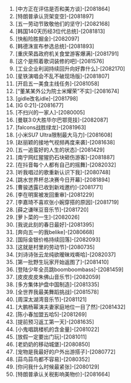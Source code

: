 
1. [中方正在评估是否和美方谈]-[2081864]
1. [特朗普承认货架变空]-[2081897]
1. [五一劳动节致敬他们的坚守]-[2082168]
1. [韩国140天历经3位代总统]-[2081813]
1. [快船险胜掘金]-[2082097]
1. [韩德洙宣布参选总统]-[2081893]
1. [重庆荣昌政府机关食堂游客爆满]-[2081791]
1. [这个是照着歌词装修的吧]-[2081576]
1. [工业企业利润持续回升向好靠什么]-[2082170]
1. [星铁演唱会不乱不破现场版]-[2081807]
1. [开启五一美食主线任务]-[2081058]
1. [“董某某外公为院士米耀荣”不实]-[2081674]
1. [gidle改名idle]-[2081798]
1. [IG 0:21]-[2081677]
1. [不扫兴的一家人]-[2080005]
1. [曼联3:0大胜毕尔巴鄂竞技]-[2082087]
1. [falcons战胜绿龙]-[2081963]
1. [小米SU7 Ultra限制最大马力]-[2081608]
1. [赵丽颖的接地气视频再度来袭]-[2081638]
1. [五一追蛮好的人生的状态]-[2081429]
1. [南宁网红猩猩扔石块砸伤游客]-[2081887]
1. [在抖音每个人都有自己的摇舞]-[2082032]
1. [听我唱过的歌重新认识下我]-[2080748]
1. [跳水世界杯总决赛今日开幕]-[2081894]
1. [曹骏透露已收到新戏邀约]-[2081771]
1. [李在明案被发回重审]-[2081229]
1. [李嘉琦不喜欢张小婉穿搭的原因]-[2081719]
1. [薛之谦咪豆音乐节]-[2081720]
1. [萝卜菜的一生]-[2082026]
1. [我说此刻的春日最好]-[2081395]
1. [奔向五一的我belike]-[2080668]
1. [国际金银价格持续回落]-[2082093]
1. [这就是村里的劳动节]-[2080735]
1. [刘诗诗张云龙纯欲暧昧戏嘶哈]-[2082037]
1. [第一批野生玩家开始返图了]-[2081410]
1. [登陆少年全员跳boomboombass]-[2081459]
1. [皮皮皮皮朱佛山音乐节]-[2082059]
1. [多方集体护盘中国制造]-[2081335]
1. [全世界我最美舞蹈挑战]-[2081578]
1. [周深太湖湾音乐节]-[2081121]
1. [大鹏杨幂演夫妻家庭地位一目了然]-[2081432]
1. [陈小春加盟五哈5]-[2081269]
1. [提前预习返工第一天]-[2081635]
1. [小鬼唱跳楼机的含金量]-[2081022]
1. [放假一定要出门玩]-[2081011]
1. [老奶奶的移动城堡]-[2080850]
1. [宠物是我最好的户外出游搭子]-[2080772]
1. [蒜鸟蒜鸟都不容易]-[2080352]
1. [你问我什么时候最紧张]-[2080129]
1. [特朗普承认关税影响美物价]-[2081664]